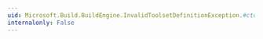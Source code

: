 ```yaml
---
uid: Microsoft.Build.BuildEngine.InvalidToolsetDefinitionException.#ctor
internalonly: False
---
```

